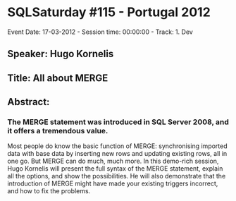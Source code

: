 # SQLSaturday #115 - Portugal 2012
Event Date: 17-03-2012 - Session time: 00:00:00 - Track: 1. Dev
## Speaker: Hugo Kornelis
## Title: All about MERGE
## Abstract:
### The MERGE statement was introduced in SQL Server 2008, and it offers a tremendous value.
Most people do know the basic function of MERGE: synchronising imported data with base data by inserting new rows and updating existing rows, all in one go. But MERGE can do much, much more.
In this demo-rich session, Hugo Kornelis will present the full syntax of the MERGE statement, explain all the options, and show the possibilities. He will also demonstrate that the introduction of MERGE might have made your existing triggers incorrect, and how to fix the problems.
